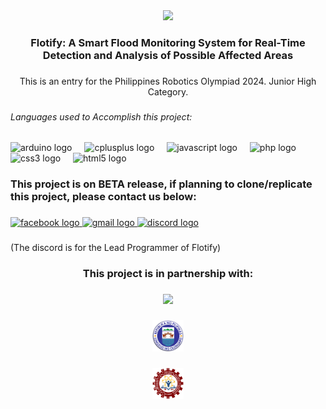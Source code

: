 <div align="center">
  <img height="200" src="https://scontent-atl3-2.xx.fbcdn.net/v/t1.15752-9/441507724_3043421965810996_6738868476989240918_n.png?_nc_cat=105&ccb=1-7&_nc_sid=0024fc&_nc_eui2=AeFU7G7GPi7CuvJJjZl78MEDqluVQVpA6fGqW5VBWkDp8W2Dp4OGnkOql5v18Y3UAhlyv8KCsOcTUBWLif2jPrhP&_nc_ohc=TKr-WtZR5e4Q7kNvgHGWofK&_nc_ad=z-m&_nc_cid=0&_nc_ht=scontent-atl3-2.xx&oh=03_Q7cD1QFEAuy7sHsff_BokQHjh5YeGhgLW2IROs-qug2W3IhECA&oe=66C4A904"  />
</div>

###

<h3 align="center">Flotify: A Smart Flood Monitoring System for Real-Time Detection and Analysis of Possible Affected Areas</h3>

###

<p align="center">This is an entry for the Philippines Robotics Olympiad 2024. Junior High Category.</p>

###

<h6 align="left">Languages used to Accomplish this project:</h6>

###

<div align="left">
  <img src="https://cdn.jsdelivr.net/gh/devicons/devicon/icons/arduino/arduino-original.svg" height="40" alt="arduino logo"  />
  <img width="12" />
  <img src="https://cdn.jsdelivr.net/gh/devicons/devicon/icons/cplusplus/cplusplus-original.svg" height="40" alt="cplusplus logo"  />
  <img width="12" />
  <img src="https://cdn.jsdelivr.net/gh/devicons/devicon/icons/javascript/javascript-original.svg" height="40" alt="javascript logo"  />
  <img width="12" />
  <img src="https://cdn.jsdelivr.net/gh/devicons/devicon/icons/php/php-original.svg" height="40" alt="php logo"  />
  <img width="12" />
  <img src="https://cdn.jsdelivr.net/gh/devicons/devicon/icons/css3/css3-original.svg" height="40" alt="css3 logo"  />
  <img width="12" />
  <img src="https://cdn.jsdelivr.net/gh/devicons/devicon/icons/html5/html5-original.svg" height="40" alt="html5 logo"  />
</div>

###

<h3 align="left">This project is on BETA release, if planning to clone/replicate this project, please contact us below:</h3>

###

<div align="left">
  <a href="https://www.facebook.com/profile.php?id=61560575440770" target="_blank">
    <img src="https://raw.githubusercontent.com/maurodesouza/profile-readme-generator/master/src/assets/icons/social/facebook/default.svg" width="52" height="40" alt="facebook logo"  />
  </a>
  <a href="flotifysavelives@gmail.com" target="_blank">
    <img src="https://raw.githubusercontent.com/maurodesouza/profile-readme-generator/master/src/assets/icons/social/gmail/default.svg" width="52" height="40" alt="gmail logo"  />
  </a>
  <a href="christofer_alt" target="_blank">
    <img src="https://raw.githubusercontent.com/maurodesouza/profile-readme-generator/master/src/assets/icons/social/discord/default.svg" width="52" height="40" alt="discord logo"  />
  </a>
</div>

###

<p align="left">(The discord is for the Lead Programmer of Flotify)</p>

###

<h3 align="center">This project is in partnership with:</h3>

###

<div align="center">
  <img height="50" src="https://scontent.fsfs2-1.fna.fbcdn.net/v/t39.30808-6/294367817_426275569519290_3905736231751713331_n.png?stp=dst-jpg&_nc_cat=105&ccb=1-7&_nc_sid=a5f93a&_nc_eui2=AeF07O5PtQ6-_sJeKI4eIvwRb9m-iJhqwEVv2b6ImGrARTxX0vj5eADlsRK41IIJOLWzNeLpifv0Bgdc8Tvun9sS&_nc_ohc=OOvu5g3yEowQ7kNvgHBDVGZ&_nc_ht=scontent.fsfs2-1.fna&oh=00_AYAKqBZjEetV7FOTMGvHTwLcJHOYjapk-hgSyk5MwBQcBA&oe=66A31EC7"  />
</div>

###

<div align="center">
  <img height="50" src="https://raw.githubusercontent.com/chrispycreeme/flotify-arduino-cde/main/flutter/flotify_beta/assets/CityLogo.png"  />
</div>

###

<div align="center">
  <img height="50" src="https://raw.githubusercontent.com/chrispycreeme/flotify-arduino-cde/main/flutter/flotify_beta/assets/STElogo.png"  />
</div>

###
